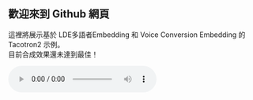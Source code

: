 ## 歡迎來到 Github 網頁

這裡將展示基於 LDE多語者Embedding 和 Voice Conversion Embedding 的 Tacotron2 示例。<br>
目前合成效果還未達到最佳！

<audio controls>
    <source src="audio/SSB13020001.wav" type="audio/wav">
</audio> 
